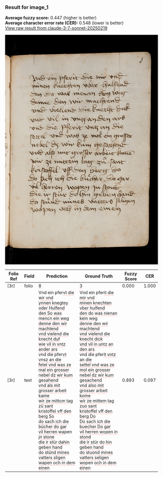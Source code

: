 ### Result for image_1
**Average fuzzy score:** 0.447 (higher is better)<br>**Average character error rate (CER):** 0.548 (lower is better)<br>[View raw result from claude-3-7-sonnet-20250219](https://github.com/RISE-UNIBAS/humanities_data_benchmark/blob/main/results/2025-10-24/T0274/request_T0274_image_1.json)

<img src="https://github.com/RISE-UNIBAS/humanities_data_benchmark/blob/main/benchmarks/medieval_manuscripts/images/image_1.jpg?raw=true" alt="image_1" width="800px">

<style>
.diff { text-decoration: underline; text-decoration-color: #ffcccc; text-decoration-style: wavy; }
</style>

| Folio Ref | Field | Prediction | Ground Truth | Fuzzy Score | CER |
|-----------|-------|------------|--------------|-------------|-----|
| [3r] | folio | <span class="diff">8</span> | <span class="diff">3</span> | 0.000 | 1.000 |
| [3r] | text | Vnd ein pfer<span class="diff">vt die wir vnd<br>ynnen knegtey oder Hulfend<br>den So was mencn ein weg<br>denne den wir machtend<br>vnd vielend die knecht duf<br>wie vil in vntz ander ars<br></span>vnd die pfer<span class="diff">vt vnsz an die<br>fetel vnd was ze mal ein grosser<br>nebel dz wir kum gesahend<br>vnd als mit grosser arbeit kame<br>wir ze mittcm tag z</span>ü<span class="diff"> sant<br>kristoffel vff den berg So<br>do sach ich die bücher do gar<br>vil herren wa</span>pen <span class="diff">jn stone<br>die ir stür dahin geben hand<br>do stünd mines vatters sligen<br>wapen och in dem einen</span> | Vnd ein pfer<span class="diff">it die mir vnd<br> minen knechten vber hulfend<br> den do was nienan kein weg<br> denne den wir machtend<br> vnd vielend die knecht dick<br> vnd vil in untz an den ars<br> </span>vnd die pfer<span class="diff">it vntz an die <br> settel vnd was ze mol ein grosser<br> nebel dz wir kum gesachend<br> vnd also mit grosser arbeit kome<br> wir ze mittem tag zuo sant<br> kristoffel vff den berg Do<br> Do sach ich die buecher Do gar<br> vil herren wopen in stond<br> die ir st</span>ü<span class="diff">r do hin geben hand<br> do stuond mines vatters seligen<br> wo</span>pen <span class="diff">och in dem einen</span> | 0.893 | 0.097 |
